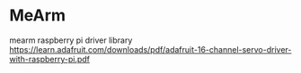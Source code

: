 # MeArm

mearm raspberry pi driver library
https://learn.adafruit.com/downloads/pdf/adafruit-16-channel-servo-driver-with-raspberry-pi.pdf
